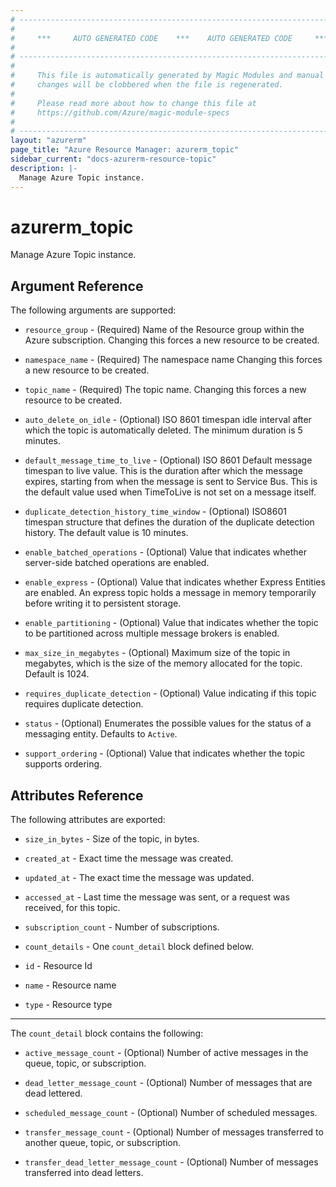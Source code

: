 ```yaml
---
# ----------------------------------------------------------------------------
#
#     ***     AUTO GENERATED CODE    ***    AUTO GENERATED CODE     ***
#
# ----------------------------------------------------------------------------
#
#     This file is automatically generated by Magic Modules and manual
#     changes will be clobbered when the file is regenerated.
#
#     Please read more about how to change this file at
#     https://github.com/Azure/magic-module-specs
#
# ----------------------------------------------------------------------------
layout: "azurerm"
page_title: "Azure Resource Manager: azurerm_topic"
sidebar_current: "docs-azurerm-resource-topic"
description: |-
  Manage Azure Topic instance.
---
```


# azurerm_topic

Manage Azure Topic instance.


## Argument Reference

The following arguments are supported:

* `resource_group` - (Required) Name of the Resource group within the Azure subscription. Changing this forces a new resource to be created.

* `namespace_name` - (Required) The namespace name Changing this forces a new resource to be created.

* `topic_name` - (Required) The topic name. Changing this forces a new resource to be created.

* `auto_delete_on_idle` - (Optional) ISO 8601 timespan idle interval after which the topic is automatically deleted. The minimum duration is 5 minutes.

* `default_message_time_to_live` - (Optional) ISO 8601 Default message timespan to live value. This is the duration after which the message expires, starting from when the message is sent to Service Bus. This is the default value used when TimeToLive is not set on a message itself.

* `duplicate_detection_history_time_window` - (Optional) ISO8601 timespan structure that defines the duration of the duplicate detection history. The default value is 10 minutes.

* `enable_batched_operations` - (Optional) Value that indicates whether server-side batched operations are enabled.

* `enable_express` - (Optional) Value that indicates whether Express Entities are enabled. An express topic holds a message in memory temporarily before writing it to persistent storage.

* `enable_partitioning` - (Optional) Value that indicates whether the topic to be partitioned across multiple message brokers is enabled.

* `max_size_in_megabytes` - (Optional) Maximum size of the topic in megabytes, which is the size of the memory allocated for the topic. Default is 1024.

* `requires_duplicate_detection` - (Optional) Value indicating if this topic requires duplicate detection.

* `status` - (Optional) Enumerates the possible values for the status of a messaging entity. Defaults to `Active`.

* `support_ordering` - (Optional) Value that indicates whether the topic supports ordering.

## Attributes Reference

The following attributes are exported:

* `size_in_bytes` - Size of the topic, in bytes.

* `created_at` - Exact time the message was created.

* `updated_at` - The exact time the message was updated.

* `accessed_at` - Last time the message was sent, or a request was received, for this topic.

* `subscription_count` - Number of subscriptions.

* `count_details` - One `count_detail` block defined below.

* `id` - Resource Id

* `name` - Resource name

* `type` - Resource type


---

The `count_detail` block contains the following:

* `active_message_count` - (Optional) Number of active messages in the queue, topic, or subscription.

* `dead_letter_message_count` - (Optional) Number of messages that are dead lettered.

* `scheduled_message_count` - (Optional) Number of scheduled messages.

* `transfer_message_count` - (Optional) Number of messages transferred to another queue, topic, or subscription.

* `transfer_dead_letter_message_count` - (Optional) Number of messages transferred into dead letters.
